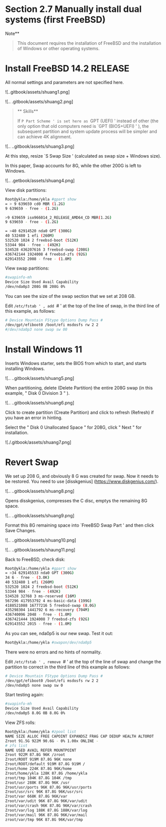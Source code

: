 # Section 2.7 Manually install dual systems (first FreeBSD)

Note**
>
>This document requires the installation of FreeBSD and the installation of Windows or other operating systems.

# Install FreeBSD 14.2 RELEASE

All normal settings and parameters are not specified here.

![..gitbook/assets/shuang1.png]

![.. .gitbook/assets/shuang2.png]

>** Skills**
>
> If `P Part Scheme ' is set here as `GPT (UEFI) ' instead of other (the only option that old computers need is `GPT (BIOS+UEFI) ' ), the subsequent partition and system update process will be simpler and can achieve 4K alignment.


![.. ..gitbook/assets/shuang3.png]

At this step, resize `S Swap Size ' (calculated as swap size + Windows size).

In this paper, Swap accounts for 8G, while the other 200G is left to Windows.

![.. .getbook/assets/shuang4.png]


View disk partitions:

```sh '
Root@ykla:/home/ykla #gpart show
= > 9 639659 cd0 MBR (1.2G)
9 639659 - free - (1.2G)

>9 639659 iso966014_2_RELEASE_AMD64_CD MBR(1.2G)
9 639659 - free - (1.2G)

= >40 62914520 nda0 GPT (300G)
40 532480 1 efi (260M)
532520 1024 2 freebsd-boot (512K)
53344 984 - free - (492K)
534528 436207616 3 freebsd-swap (208G)
436742144 1924008 4 freebsd-zfs (92G)
629143552 2008 - free - (1.0M)

````

View swap partitions:

```sh '
#swapinfo-mh
Device Size Used Avail Capability
/dev/nda0p3 208G 0B 208G 0%
````

You can see the size of the swap section that we set at 208 GB.

Edit `/etc/fstab ' , add `# ' at the top of the line of swap, in the third line of this example, as follows:

```sh '
# Device Mountain FStype Options Dump Pass #
/dev/gpt/efiboot0 /boot/efi msdosfs rw 2 2
#/dev/nda0p3 none swap sw 00
````

# Install Windows 11

Inserts Windows starter, sets the BIOS from which to start, and starts installing Windows.

![.. ..gitbook/assets/shuang5.png]

When partitioning, delete (Delete Partition) the entire 208G swap (in this example, " Disk 0 Division 3 " ).

![.. ..gitbook/assets/shuang6.png]

Click to create partition (Create Partition) and click to refresh (Refresh) if you have an error in hinting.

Select the " Disk 0 Unallocated Space " for 208G, click " Next " for installation.

![./.gitbook/assets/shuang7.png]

# Revert Swap

We set up 208 G, and obviously 8 G was created for swap. Now it needs to be restored. You need to use [disskgenius] (https://www.diskgenius.com/).

![.. ..gitbook/assets/shuang8.png]

Opens disskgenius, compresses the C disc, emptys the remaining 8G space.

![.. ..gitbook/assets/shuang9.png]


Format this 8G remaining space into `FreeBSD Swap Part ' and then click Save Changes.

![.. ..gitbook/assets/shuang10.png]

![.. ..gitbook/assets/shaung11.png]

Back to FreeBSD, check disk:

```sh '
Root@ykla:/home/ykla #gpart show
= >34 629145533 nda0 GPT (300G)
34 6 - free - (3.0K)
40 532480 1 efi (260M)
532520 1024 2 freebsd-boot (512K)
53344 984 - free - (492K)
534528 32768 3 ms-reserved (16M)
567296 417953792 4 ms-basic-data (199G)
4188521088 16777216 5 freebsd-swap (8.0G)
435298304 1441792 6 ms-recovery (704M)
436740096 2048 - free - (1.0M)
4367421444 1924008 7 freebsd-zfs (92G)
629143552 2015 - free - (1.0M)

````

As you can see, nda0p5 is our new swap. Test it out:

```sh '
Root@ykla:/home/ykla #swapon/dev/nda0p5
````

There were no errors and no hints of normality.

Edit `/etc/fstab ' , remove `# ' at the top of the line of swap and change the partition to correct in the third line of this example as follows:

```sh '
# Device Mountain FStype Options Dump Pass #
/dev/gpt/efiboot0 /boot/efi msdosfs rw 2 2
/dev/nda0p5 none swap sw 0
````

Start testing again:

```sh '
#swapinfo-mh
Device Size Used Avail Capability
/dev/nda0p5 8.0G 0B 8.0G 0%
````

View ZFS rolls:

```sh '
Root@ykla:/home/ykla #zpool list
NAME SIZE ALLOC FREE CAPOINT EXPANDSZ FRAG CAP DEDUP HEALTH ALTOROT
Zroot 91.5G 922M 90.6G - 0% 1.00x ONLINE -
# zfs list
NAME USED AVAIL REFER MOUNTPOINT
Zroot 922M 87.8G 96K /zroot
Zroot/ROOT 919M 87.8G 96K none
Zroot/ROOT/default 919M 87.8G 919M /
Zroot/home 224K 87.8G 96K/home
Zroot/home/ykla 128K 87.8G /home/ykla
zroot/tmp 104K 87.8G 104K /tmp
Zroot/usr 288K 87.8G 96K /usr
Zroot/usr/ports 96K 87.8G 96K/usr/ports
Zroot/usr/src 96K 87.8G 96K/usr/src
Zroot/var 668K 87.8G 96K/var
Zroot/var/udit 96K 87.8G 96K/var/udit
zroot/var/crash 96K 87.8G 96K/var/crash
Zroot/var/log 188K 87.8G 188K/var/log
Zroot/var/mail 96K 87.8G 96K/var/mail
zroot/var/tmp 96K 87.8G 96K/var/tmp
````

